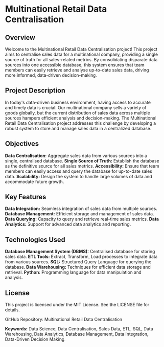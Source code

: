 # Multinational Retail Data Centralisation

## Overview

Welcome to the Multinational Retail Data Centralisation project! 
This project aims to centralise sales data for a multinational company, providing a single source of truth for all sales-related metrics. 
By consolidating disparate data sources into one accessible database, this system ensures that team members can easily retrieve and analyse up-to-date sales data, 
driving more informed, data-driven decision-making.

## Project Description

In today's data-driven business environment, having access to accurate and timely data is crucial. Our multinational company sells a variety of goods globally, but the current distribution of sales data across multiple sources hampers efficient analysis and decision-making. The Multinational Retail Data Centralisation project addresses this challenge by developing a robust system to store and manage sales data in a centralized database.

## Objectives

**Data Centralisation:** Aggregate sales data from various sources into a single, centralised database.
**Single Source of Truth:** Establish the database as the definitive source for all sales metrics.
**Accessibility:** Ensure that team members can easily access and query the database for up-to-date sales data.
**Scalability:** Design the system to handle large volumes of data and accommodate future growth.

## Key Features

**Data Integration:** Seamless integration of sales data from multiple sources.
**Database Management:** Efficient storage and management of sales data.
**Data Querying:** Capacity to query and retrieve real-time sales metrics.
**Data Analytics:** Support for advanced data analytics and reporting.

## Technologies Used

**Database Management System (DBMS):** Centralised database for storing sales data.
**ETL Tools:** Extract, Transform, Load processes to integrate data from various sources.
**SQL:** Structured Query Language for querying the database.
**Data Warehousing:** Techniques for efficient data storage and retrieval.
**Python:** Programming language for data manipulation and analysis.

## License

This project is licensed under the MIT License. See the LICENSE file for details.


GitHub Repository: Multinational Retail Data Centralisation

**Keywords:** Data Science, Data Centralisation, Sales Data, ETL, SQL, Data Warehousing, Data Analytics, Database Management, Data Integration, Data-Driven Decision Making.
